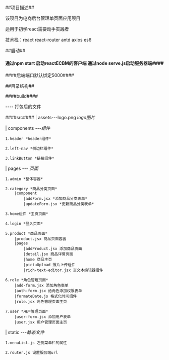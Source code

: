 ##项目描述##

该项目为电商后台管理单页面应用项目

适用于初学react需要动手实践者

技术栈：react react-router antd axios es6

##启动##
#### 通过npm start 启动reactECBM的客户端 通过node serve.js启动服务器端####

####后端端口默认绑定5000####

##目录结构##

####build####

---- 打包后的文件

####src####
|  assets---logo.png  *logo图片*

|  components ---*组件* 

	1.header *header组件* 

	2.left-nav *侧边栏组件* 

	3.linkButton *链接组件*

|  pages --- *页面*

	1.admin *整体容器* 

	2.category *商品分类页面*
		|component
			|addForm.jsx *添加商品分类表单*
			|updateForm.jsx *更新商品分类表单*

	3.home组件 *主页页面*

	4.login *登入页面*

	5.product *商品页面*
		|product.jsx 商品页面容器	
		|pages
			|addProduct.jsx 添加商品页面
			|detail.jsx 商品详情页面
			|home 商品主页
			|pictuUpload 照片上传组件
			|rich-text-editor.jsx 富文本编辑器组件

	6.role *角色管理页面*
		|add-form.jsx 添加角色表单
		|auth-form.jsx 给角色添加权限表单
		|formateDate.js 格式化时间组件
		|role.jsx 角色管理页面主页

	7.user *用户管理页面*
		|user-form.jsx 添加用户表单
		|user.jsx 用户管理页面主页

|   static ---*静态文件*
	
	1.menuList.js 左侧菜单栏的属性

	2.router.js 设置服务端url

####



